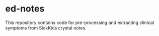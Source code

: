 # ed-notes

This repository contains code for pre-processing and extracting clinical symptoms from SickKids crystal notes. 
